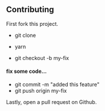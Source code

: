 ## Contributing

First fork this project.  

* git clone <your-forked-repo>
* yarn

* git checkout -b my-fix

#### fix some code...

* git commit -m "added this feature"
* git push origin my-fix

Lastly, open a pull request on Github.
